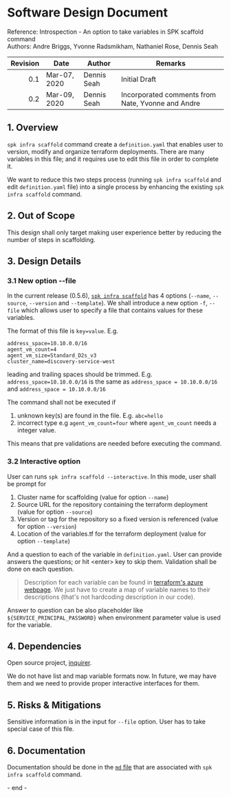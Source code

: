 # Software Design Document

Reference: Introspection - An option to take variables in SPK scaffold
command<br> Authors: Andre Briggs, Yvonne Radsmikham, Nathaniel Rose, Dennis
Seah

| Revision | Date         | Author      | Remarks                                           |
| -------: | ------------ | ----------- | ------------------------------------------------- |
|      0.1 | Mar-07, 2020 | Dennis Seah | Initial Draft                                     |
|      0.2 | Mar-09, 2020 | Dennis Seah | Incorporated comments from Nate, Yvonne and Andre |

## 1. Overview

`spk infra scaffold` command create a `definition.yaml` that enables user to
version, modify and organize terraform deployments. There are many variables in
this file; and it requires use to edit this file in order to complete it.

We want to reduce this two steps process (running `spk infra scaffold` and edit
`definition.yaml` file) into a single process by enhancing the existing
`spk infra scaffold` command.

## 2. Out of Scope

This design shall only target making user experience better by reducing the
number of steps in scaffolding.

## 3. Design Details

### 3.1 New option --file

In the current release (0.5.6),
[`spk infra scaffold`](https://catalystcode.github.io/spk/commands/index.html#0.5.6@infra_scaffold)
has 4 options (`--name`, `--source`, `--version` and `--template`). We shall
introduce a new option `-f`, `--file` which allows user to specify a file that
contains values for these variables.

The format of this file is `key=value`. E.g.

```
address_space=10.10.0.0/16
agent_vm_count=4
agent_vm_size=Standard_D2s_v3
cluster_name=discovery-service-west
```

leading and trailing spaces should be trimmed. E.g. `address_space=10.10.0.0/16`
is the same as `address_space = 10.10.0.0/16` and `address_space = 10.10.0.0/16`

The command shall not be executed if

1. unknown key(s) are found in the file. E.g. `abc=hello`
2. incorrect type e.g `agent_vm_count=four` where `agent_vm_count` needs a
   integer value.

This means that pre validations are needed before executing the command.

### 3.2 Interactive option

User can runs `spk infra scaffold --interactive`. In this mode, user shall be
prompt for

1. Cluster name for scaffolding (value for option `--name`)
2. Source URL for the repository containing the terraform deployment (value for
   option `--source`)
3. Version or tag for the repository so a fixed version is referenced (value for
   option `--version`)
4. Location of the variables.tf for the terraform deployment (value for option
   `--template`)

And a question to each of the variable in `definition.yaml`. User can provide
answers the questions; or hit \<enter> key to skip them. Validation shall be
done on each question.

> Description for each variable can be found in
> [terraform's azure webpage](https://learn.hashicorp.com/terraform/azure/variables_az).
> We just have to create a map of variable names to their descriptions (that's
> not hardcoding description in our code).

Answer to question can be also placeholder like `${SERVICE_PRINCIPAL_PASSWORD}`
when environment parameter value is used for the variable.

## 4. Dependencies

Open source project, [inquirer](https://www.npmjs.com/package/inquirer).

We do not have list and map variable formats now. In future, we may have them
and we need to provide proper interactive interfaces for them.

## 5. Risks & Mitigations

Sensitive information is in the input for `--file` option. User has to take
special case of this file.

## 6. Documentation

Documentation should be done in the
[`md` file](https://github.com/CatalystCode/spk/blob/master/src/commands/infra/scaffold.md)
that are associated with `spk infra scaffold` command.

\- end -
